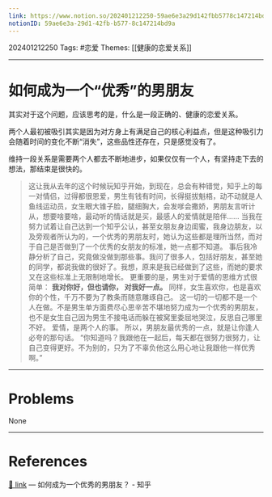 ```yaml
---
link: https://www.notion.so/202401212250-59ae6e3a29d142fbb5778c147214bd9a
notionID: 59ae6e3a-29d1-42fb-b577-8c147214bd9a
---
```

202401212250
Tags: #恋爱 
Themes: [[健康的恋爱关系]]

--- 
# 如何成为一个“优秀”的男朋友

其实对于这个问题，应该思考的是，什么是一段正确的、健康的恋爱关系。

两个人最初被吸引其实是因为对方身上有满足自己的核心利益点，但是这种吸引力会随着时间的变化不断“消失”，这些品性还存在，只是感觉没有了。

维持一段关系是需要两个人都去不断地进步，如果仅仅有一个人，有坚持走下去的想法，那结束是很快的。

> 这让我从去年的这个时候玩知乎开始，到现在，总会有种错觉，知乎上的每一对情侣，过得都很恩爱，男生有钱有时间，长得挺拔魁梧，动不动就是人鱼线运动员，女生眼大锥子脸，腿细胸大，会发嗲会撒娇，男朋友言听计从，想要啥要啥，最动听的情话就是买，最感人的爱情就是陪伴……
> 当我在努力试着让自己达到一个知乎公认，甚至女朋友身边闺蜜，我身边朋友，以及旁观者所认为的，一个优秀的男朋友时，她认为这些都是理所当然，而对于自己是否做到了一个优秀的女朋友的标准，她一点都不知道。
> 事后我冷静分析了自己，究竟做没做到那些事。我问了很多人，包括好朋友，甚至她的同学，都说我做的很好了。我想，原来是我已经做到了这些，而她的要求又在这些标准上无限制地增长。
> 更重要的是，男生对于爱情的思维方式很简单：
> **我对你好，但也请你， 对我好一点。**
> 同样，女生喜欢你，也是喜欢你的个性，千万不要为了教条而随意雕琢自己。
> 这一切的一切都不是一个人在做。不是男生单方面费尽心思辛苦不堪地努力成为一个优秀的男朋友，也不是女生自己因为男生不接电话而躲在被窝里委屈地哭泣，反思自己哪里不好。
> 爱情，是两个人的事。
> 所以，男朋友最优秀的一点，就是让你逢人必夸的那句话。
> “你知道吗？我跟他在一起后，每天都在很努力很努力，让自己变得更好。不为别的，只为了不辜负他这么用心地让我跟他一样优秀啊。”

---
# Problems

None

---
# References

[🔗 link](https://www.zhihu.com/question/26753619/answer/34280535?utm_campaign=shareopn&utm_medium=social&utm_oi=893206254741250048&utm_psn=1731109479264059392&utm_source=wechat_session) — 如何成为一个优秀的男朋友？ - 知乎